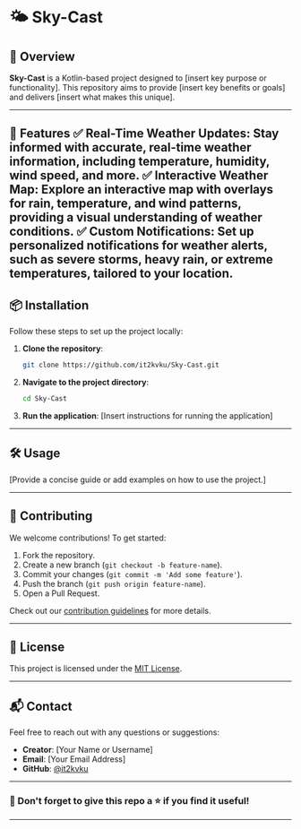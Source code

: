 
# 🌤️ Sky-Cast

## 🚀 Overview

**Sky-Cast** is a Kotlin-based project designed to [insert key purpose or functionality]. This repository aims to provide [insert key benefits or goals] and delivers [insert what makes this unique].

---

🎯 Features
✅ Real-Time Weather Updates: Stay informed with accurate, real-time weather information, including temperature, humidity, wind speed, and more.
✅ Interactive Weather Map: Explore an interactive map with overlays for rain, temperature, and wind patterns, providing a visual understanding of weather conditions.
✅ Custom Notifications: Set up personalized notifications for weather alerts, such as severe storms, heavy rain, or extreme temperatures, tailored to your location.
---

## 📦 Installation

Follow these steps to set up the project locally:

1. **Clone the repository**:
   ```bash
   git clone https://github.com/it2kvku/Sky-Cast.git
   ```
2. **Navigate to the project directory**:
   ```bash
   cd Sky-Cast
   ```
3. **Run the application**:
   [Insert instructions for running the application]

---

## 🛠️ Usage

[Provide a concise guide or add examples on how to use the project.]

---

## 🤝 Contributing

We welcome contributions! To get started:

1. Fork the repository.
2. Create a new branch (`git checkout -b feature-name`).
3. Commit your changes (`git commit -m 'Add some feature'`).
4. Push the branch (`git push origin feature-name`).
5. Open a Pull Request.

Check out our [contribution guidelines](CONTRIBUTING.md) for more details.

---

## 📄 License

This project is licensed under the [MIT License](LICENSE).

---

## 📬 Contact

Feel free to reach out with any questions or suggestions:

- **Creator**: [Your Name or Username]
- **Email**: [Your Email Address]
- **GitHub**: [@it2kvku](https://github.com/it2kvku)

---

### 🌟 Don't forget to give this repo a ⭐ if you find it useful!

---
